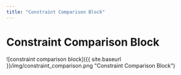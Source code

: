```yaml
---
title: "Constraint Comparison Block"
---
```

# Constraint Comparison Block
![constraint comparison block]({{ site.baseurl }}/img/constraint_comparison.png "Constraint Comparison Block")
